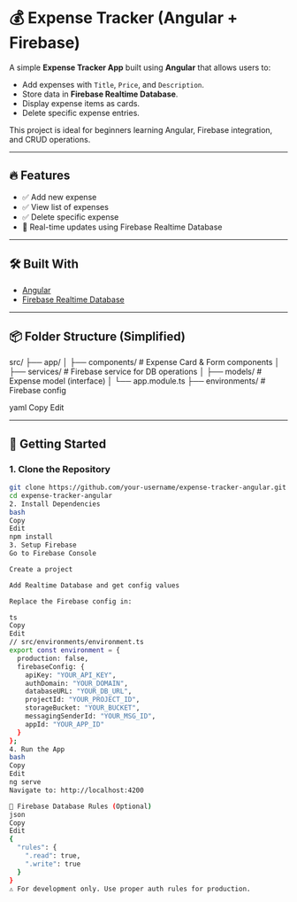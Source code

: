 # 💰 Expense Tracker (Angular + Firebase)

A simple **Expense Tracker App** built using **Angular** that allows users to:

- Add expenses with `Title`, `Price`, and `Description`.
- Store data in **Firebase Realtime Database**.
- Display expense items as cards.
- Delete specific expense entries.

This project is ideal for beginners learning Angular, Firebase integration, and CRUD operations.

---

## 🔥 Features

- ✅ Add new expense
- ✅ View list of expenses
- ✅ Delete specific expense
- 🔄 Real-time updates using Firebase Realtime Database

---

## 🛠️ Built With

- [Angular](https://angular.io/)
- [Firebase Realtime Database](https://firebase.google.com/products/realtime-database)

---

## 📦 Folder Structure (Simplified)

src/
├── app/
│ ├── components/ # Expense Card & Form components
│ ├── services/ # Firebase service for DB operations
│ ├── models/ # Expense model (interface)
│ └── app.module.ts
├── environments/ # Firebase config

yaml
Copy
Edit

---

## 🚀 Getting Started

### 1. Clone the Repository

```bash
git clone https://github.com/your-username/expense-tracker-angular.git
cd expense-tracker-angular
2. Install Dependencies
bash
Copy
Edit
npm install
3. Setup Firebase
Go to Firebase Console

Create a project

Add Realtime Database and get config values

Replace the Firebase config in:

ts
Copy
Edit
// src/environments/environment.ts
export const environment = {
  production: false,
  firebaseConfig: {
    apiKey: "YOUR_API_KEY",
    authDomain: "YOUR_DOMAIN",
    databaseURL: "YOUR_DB_URL",
    projectId: "YOUR_PROJECT_ID",
    storageBucket: "YOUR_BUCKET",
    messagingSenderId: "YOUR_MSG_ID",
    appId: "YOUR_APP_ID"
  }
};
4. Run the App
bash
Copy
Edit
ng serve
Navigate to: http://localhost:4200

🧹 Firebase Database Rules (Optional)
json
Copy
Edit
{
  "rules": {
    ".read": true,
    ".write": true
  }
}
⚠️ For development only. Use proper auth rules for production.

